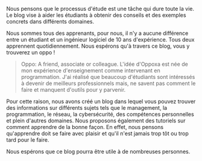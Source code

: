 Nous pensons que le processus d'étude est une tâche qui dure toute la vie. Le blog vise à aider les étudiants à obtenir des conseils et des exemples concrets dans différents domaines.

Nous sommes tous des apprenants, pour nous, il n'y a aucune différence entre un étudiant et un ingénieur logiciel de 10 ans d'expérience. Tous deux apprennent quotidiennement. Nous espérons qu'à travers ce blog, vous y trouverez un oppo !

> Oppo: A friend, associate or colleague.
L'idée d'Oppoxa est née de mon expérience d'enseignement comme intervenant en programmation. J'ai réalisé que beaucoup d'étudiants sont intéressés à devenir de meilleurs professionnels mais, ne savent pas comment le faire et manquent d'outils pour y parvenir.

Pour cette raison, nous avons créé un blog dans lequel vous pouvez trouver des informations sur différents sujets tels que le management, la programmation, le réseau, la cybersécurité, des compétences personnelles et plein d'autres domaines. Nous proposons également des tutoriels sur comment apprendre de la bonne façon. En effet, nous pensons qu'apprendre doit se faire avec plaisir et qu'il n'est jamais trop tôt ou trop tard pour le faire.

Nous espérons que ce blog pourra être utile à de nombreuses personnes.
